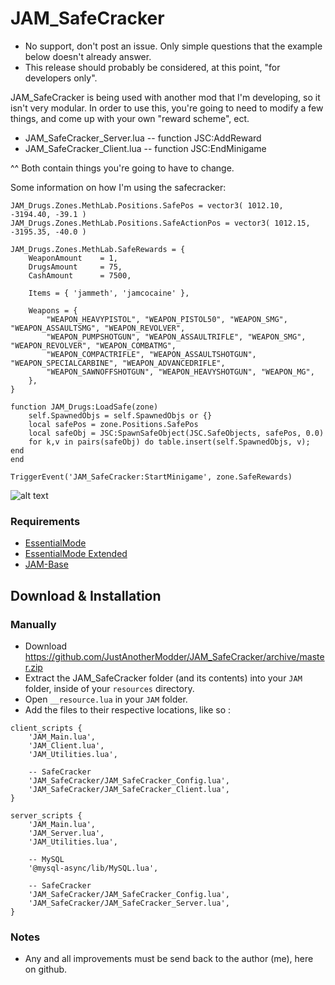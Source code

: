 # JAM_SafeCracker

- No support, don't post an issue. Only simple questions that the example below doesn't already answer.
- This release should probably be considered, at this point, "for developers only".

JAM_SafeCracker is being used with another mod that I'm developing, so it isn't very modular. In order to use this, you're going to need to modify a few things, and come up with your own "reward scheme", ect.

- JAM_SafeCracker_Server.lua -- function JSC:AddReward
- JAM_SafeCracker_Client.lua -- function JSC:EndMinigame

^^ Both contain things you're going to have to change.

Some information on how I'm using the safecracker:
```
JAM_Drugs.Zones.MethLab.Positions.SafePos = vector3( 1012.10, -3194.40, -39.1 )
JAM_Drugs.Zones.MethLab.Positions.SafeActionPos	= vector3( 1012.15, -3195.35, -40.0 )

JAM_Drugs.Zones.MethLab.SafeRewards	= { 
	WeaponAmount 	= 1,
	DrugsAmount 	= 75,
	CashAmount 		= 7500,

	Items = { 'jammeth', 'jamcocaine' },	
		
	Weapons = { 
		"WEAPON_HEAVYPISTOL", "WEAPON_PISTOL50", "WEAPON_SMG", "WEAPON_ASSAULTSMG", "WEAPON_REVOLVER", 
		"WEAPON_PUMPSHOTGUN", "WEAPON_ASSAULTRIFLE", "WEAPON_SMG", "WEAPON_REVOLVER", "WEAPON_COMBATMG", 
		"WEAPON_COMPACTRIFLE", "WEAPON_ASSAULTSHOTGUN", "WEAPON_SPECIALCARBINE", "WEAPON_ADVANCEDRIFLE",
		"WEAPON_SAWNOFFSHOTGUN", "WEAPON_HEAVYSHOTGUN", "WEAPON_MG",
	},				
}

function JAM_Drugs:LoadSafe(zone)
	self.SpawnedObjs = self.SpawnedObjs or {}
    local safePos = zone.Positions.SafePos
    local safeObj = JSC:SpawnSafeObject(JSC.SafeObjects, safePos, 0.0)
    for k,v in pairs(safeObj) do table.insert(self.SpawnedObjs, v); end
end

TriggerEvent('JAM_SafeCracker:StartMinigame', zone.SafeRewards)
```

![alt text](https://i.imgur.com/2FvhMqS.jpg)

### Requirements
* [EssentialMode](https://github.com/kanersps/essentialmode/releases)
* [EssentialMode Extended](https://github.com/ESX-Org/es_extended)
* [JAM-Base](https://github.com/JustAnotherModder/JAM)
## Download & Installation

### Manually
- Download https://github.com/JustAnotherModder/JAM_SafeCracker/archive/master.zip
- Extract the JAM_SafeCracker folder (and its contents) into your `JAM` folder, inside of your `resources` directory.
- Open `__resource.lua` in your `JAM` folder.
- Add the files to their respective locations, like so :

```
client_scripts {
	'JAM_Main.lua',
	'JAM_Client.lua',
	'JAM_Utilities.lua',

	-- SafeCracker
	'JAM_SafeCracker/JAM_SafeCracker_Config.lua',
	'JAM_SafeCracker/JAM_SafeCracker_Client.lua',
}

server_scripts {	
	'JAM_Main.lua',
	'JAM_Server.lua',
	'JAM_Utilities.lua',

	-- MySQL
	'@mysql-async/lib/MySQL.lua',

	-- SafeCracker
	'JAM_SafeCracker/JAM_SafeCracker_Config.lua',
	'JAM_SafeCracker/JAM_SafeCracker_Server.lua',
}
```

### Notes
- Any and all improvements must be send back to the author (me), here on github.
